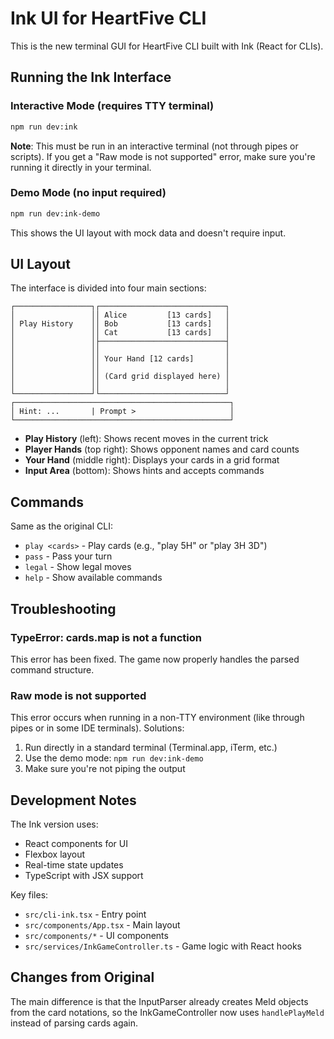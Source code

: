 # Ink UI for HeartFive CLI

This is the new terminal GUI for HeartFive CLI built with Ink (React for CLIs).

## Running the Ink Interface

### Interactive Mode (requires TTY terminal)
```bash
npm run dev:ink
```

**Note**: This must be run in an interactive terminal (not through pipes or scripts). If you get a "Raw mode is not supported" error, make sure you're running it directly in your terminal.

### Demo Mode (no input required)
```bash
npm run dev:ink-demo
```

This shows the UI layout with mock data and doesn't require input.

## UI Layout

The interface is divided into four main sections:

```
┌─────────────────┐┌────────────────────────────┐
│                 ││ Alice         [13 cards]   │
│ Play History    ││ Bob           [13 cards]   │
│                 ││ Cat           [13 cards]   │
│                 │├────────────────────────────┤
│                 ││                            │
│                 ││ Your Hand [12 cards]       │
│                 ││                            │
│                 ││ (Card grid displayed here) │
│                 ││                            │
└─────────────────┘└────────────────────────────┘
┌────────────────────────────────────────────────┐
│ Hint: ...       | Prompt >                     │
└────────────────────────────────────────────────┘
```

- **Play History** (left): Shows recent moves in the current trick
- **Player Hands** (top right): Shows opponent names and card counts
- **Your Hand** (middle right): Displays your cards in a grid format
- **Input Area** (bottom): Shows hints and accepts commands

## Commands

Same as the original CLI:
- `play <cards>` - Play cards (e.g., "play 5H" or "play 3H 3D")
- `pass` - Pass your turn
- `legal` - Show legal moves
- `help` - Show available commands

## Troubleshooting

### TypeError: cards.map is not a function
This error has been fixed. The game now properly handles the parsed command structure.

### Raw mode is not supported
This error occurs when running in a non-TTY environment (like through pipes or in some IDE terminals). Solutions:
1. Run directly in a standard terminal (Terminal.app, iTerm, etc.)
2. Use the demo mode: `npm run dev:ink-demo`
3. Make sure you're not piping the output

## Development Notes

The Ink version uses:
- React components for UI
- Flexbox layout
- Real-time state updates
- TypeScript with JSX support

Key files:
- `src/cli-ink.tsx` - Entry point
- `src/components/App.tsx` - Main layout
- `src/components/*` - UI components
- `src/services/InkGameController.ts` - Game logic with React hooks

## Changes from Original

The main difference is that the InputParser already creates Meld objects from the card notations, so the InkGameController now uses `handlePlayMeld` instead of parsing cards again.